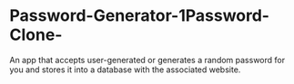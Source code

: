 # Password-Generator-1Password-Clone-
An app that accepts user-generated or generates a random password for you and stores it into a database with the associated website. 
